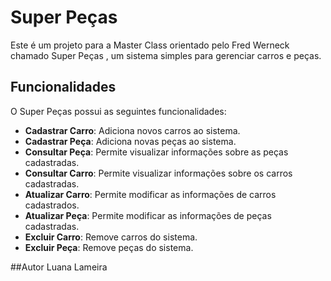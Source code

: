 # Super Peças

Este é um projeto para a Master Class orientado pelo Fred Werneck chamado Super Peças , um sistema simples para gerenciar carros e peças.

## Funcionalidades

O Super Peças possui as seguintes funcionalidades:

- **Cadastrar Carro**: Adiciona novos carros ao sistema.
- **Cadastrar Peça**: Adiciona novas peças ao sistema.
- **Consultar Peça**: Permite visualizar informações sobre as peças cadastradas.
- **Consultar Carro**: Permite visualizar informações sobre os carros cadastradas.
- **Atualizar Carro**: Permite modificar as informações de carros cadastrados.
- **Atualizar Peça**: Permite modificar as informações de peças cadastradas.
- **Excluir Carro**: Remove carros do sistema.
- **Excluir Peça**: Remove peças do sistema.

##Autor
Luana Lameira
